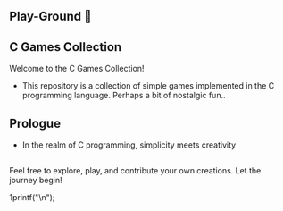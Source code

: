 ## Play-Ground 🤫

## C Games Collection

Welcome to the C Games Collection! 
- This repository is a collection of simple games implemented in the C programming language. Perhaps a bit of nostalgic fun..

## Prologue

- In the realm of C programming, simplicity meets creativity
  
##

Feel free to explore, play, and contribute your own creations. Let the journey begin!

1printf("\n");
